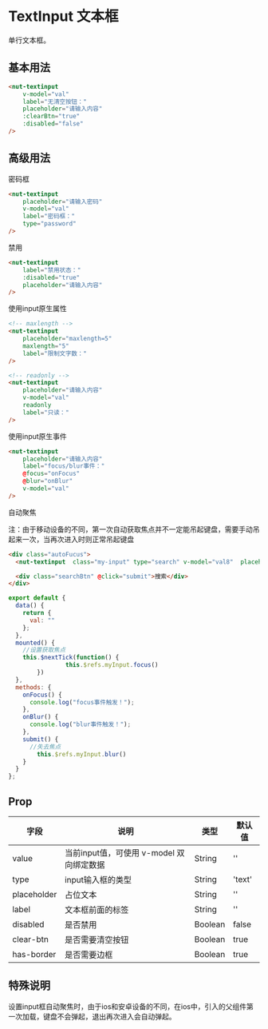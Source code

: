 # TextInput 文本框

单行文本框。

## 基本用法

```html
<nut-textinput 
    v-model="val"
    label="无清空按钮："
    placeholder="请输入内容"
    :clearBtn="true"
    :disabled="false"
/>
```
## 高级用法

密码框
```html
<nut-textinput 
    placeholder="请输入密码" 
    v-model="val" 
    label="密码框：" 
    type="password"
/>
```

禁用
```html
<nut-textinput 
    label="禁用状态：" 
    :disabled="true" 
    placeholder="请输入内容" 
/>
```

使用input原生属性
```html
<!-- maxlength -->
<nut-textinput
    placeholder="maxlength=5"
    maxlength="5"
    label="限制文字数："
/>

<!-- readonly -->
<nut-textinput 
    placeholder="请输入内容" 
    v-model="val" 
    readonly 
    label="只读：" 
/>
```

使用input原生事件
```html
<nut-textinput
    placeholder="请输入内容"
    label="focus/blur事件："
    @focus="onFocus"
    @blur="onBlur"
    v-model="val"
/>
```

自动聚焦

注：由于移动设备的不同，第一次自动获取焦点并不一定能吊起键盘，需要手动吊起来一次，当再次进入时则正常吊起键盘

```html
<div class="autoFucus">
  <nut-textinput  class="my-input" type="search" v-model="val8"  placeholder="请输入搜索内容" ref="myInput" @keyup.enter="submit" />

  <div class="searchBtn" @click="submit">搜索</div>
</div>
```

```javascript
export default {
  data() {
    return {
      val: ""
    };
  },
  mounted() {
    //设置获取焦点
    this.$nextTick(function() {
				this.$refs.myInput.focus()
		})
  },
  methods: {
    onFocus() {
      console.log("focus事件触发！");
    },
    onBlur() {
      console.log("blur事件触发！");
    },
    submit() {
      //失去焦点
        this.$refs.myInput.blur()
    }
  }
};
```


## Prop

| 字段 | 说明 | 类型 | 默认值
|----- | ----- | ----- | ----- 
| value | 当前input值，可使用 v-model 双向绑定数据 | String | ''
| type | input输入框的类型 | String | 'text'
| placeholder | 占位文本 | String | ''
| label | 文本框前面的标签 | String | ''
| disabled | 是否禁用 | Boolean | false
| clear-btn | 是否需要清空按钮 | Boolean | true
| has-border | 是否需要边框 | Boolean | true

## 特殊说明 

设置input框自动聚焦时，由于ios和安卓设备的不同，在ios中，引入的父组件第一次加载，键盘不会弹起，退出再次进入会自动弹起。